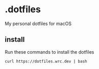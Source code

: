 # .dotfiles

My personal dotfiles for macOS

## install

Run these commands to install the dotfiles

```shell
curl https://dotfiles.wrc.dev | bash
```

